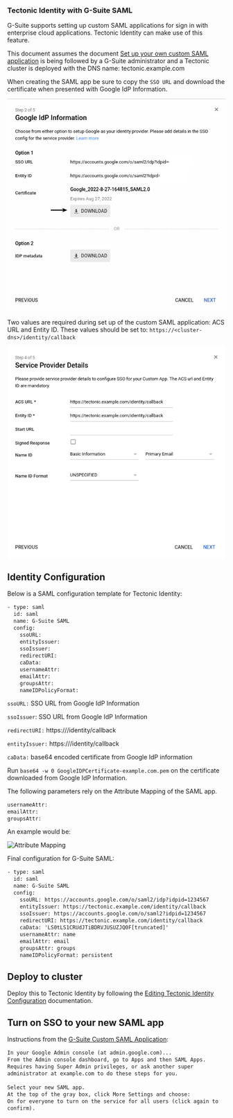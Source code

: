 ### Tectonic Identity with G-Suite SAML

G-Suite supports setting up custom SAML applications for sign in with enterprise cloud applications. Tectonic Identity can make use of this feature.

This document assumes the document [Set up your own custom SAML application][saml-google] is being followed by a G-Suite administrator and a Tectonic cluster is deployed with the DNS name: tectonic.example.com

When creating the SAML app be sure to copy the `SSO URL` and download the certificate when presented with Google IdP Information.

<img src="../img/g-suite-idp.png" class="img-center" alt="Google IdP Information" />

Two values are required during set up of the custom SAML application: ACS URL and Entity ID. These values should be set to: `https://<cluster-dns>/identity/callback`

<img src="../img/acs-entity-saml.png" class="img-center" alt="ACS URL and Entity ID" />

## Identity Configuration

Below is a SAML configuration template for Tectonic Identity:

```
- type: saml
  id: saml
  name: G-Suite SAML
  config:
    ssoURL:
    entityIssuer:
    ssoIssuer:
    redirectURI:
    caData:
    usernameAttr:
    emailAttr:
    groupsAttr:
    nameIDPolicyFormat:
```

`ssoURL:` SSO URL from Google IdP Information

`ssoIssuer`: SSO URL from Google IdP Information

`redirectURI:` https://<cluster-dns>/identity/callback

`entityIssuer:` https://<cluster-dns>/identity/callback

`caData:` base64 encoded certificate from Google IdP information

Run `base64 -w 0 GoogleIDPCertificate-example.com.pem` on the certificate downloaded from Google IdP Information.

The following parameters rely on the Attribute Mapping of the SAML app.

```
usernameAttr:
emailAttr:
groupsAttr:
```

An example would be:

<img src="img/g-suite-attribute-map.png" class="img-center" alt="Attribute Mapping"/>

Final configuration for G-Suite SAML:

```
- type: saml
  id: saml
  name: G-Suite SAML
  config:
    ssoURL: https://accounts.google.com/o/saml2/idp?idpid=1234567
    entityIssuer: https://tectonic.example.com/identity/callback
    ssoIssuer: https://accounts.google.com/o/saml2?idpid=1234567
    redirectURI: https://tectonic.example.com/identity/callback
    caData: 'LS0tLS1CRUdJTiBDRVJUSUZJQ0F[truncated]'
    usernameAttr: name
    emailAttr: email
    groupsAttr: groups
    nameIDPolicyFormat: persistent
```

## Deploy to cluster

Deploy this to Tectonic Identity by following the [Editing Tectonic Identity Configuration][edit-identity] documentation.

## Turn on SSO to your new SAML app

Instructions from the [G-Suite Custom SAML Application][saml-google]:

```
In your Google Admin console (at admin.google.com)...
From the Admin console dashboard, go to Apps and then SAML Apps.
Requires having Super Admin privileges, or ask another super administrator at example.com to do these steps for you.

Select your new SAML app.
At the top of the gray box, click More Settings and choose:
On for everyone to turn on the service for all users (click again to confirm).
```

[saml-google]: https://support.google.com/a/answer/6087519
[edit-identity]: https://coreos.com/tectonic/docs/latest/admin/saml-user-management.html#editing-tectonic-identity-configuration
